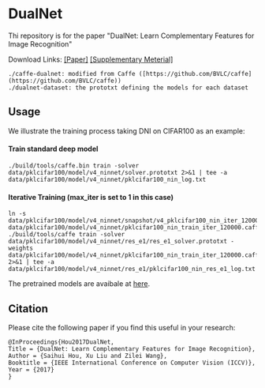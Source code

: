 # DualNet
Thi repository is for the paper "DualNet: Learn Complementary Features for Image Recognition"

Download Links: [[Paper]](http://home.ustc.edu.cn/~saihui/project/dualnet/iccv17_dualnet.pdf) [[Supplementary Meterial]](http://home.ustc.edu.cn/~saihui/project/dualnet/iccv17_sup_dualnet.pdf)

```
./caffe-dualnet: modified from Caffe ([https://github.com/BVLC/caffe](https://github.com/BVLC/caffe))
./dualnet-dataset: the prototxt defining the models for each dataset
```

## Usage
We illustrate the training process taking DNI on CIFAR100 as an example:

#### Train standard deep model
```
./build/tools/caffe.bin train -solver data/pklcifar100/model/v4_ninnet/solver.prototxt 2>&1 | tee -a data/pklcifar100/model/v4_ninnet/pklcifar100_nin_log.txt
```
#### Iterative Training (max_iter is set to 1 in this case)
```
ln -s data/pklcifar100/model/v4_ninnet/snapshot/v4_pklcifar100_nin_iter_120000.caffemodel data/pklcifar100/model/v4_ninnet/pklcifar100_nin_train_iter_120000.caffemodel_coarse
./build/tools/caffe train -solver data/pklcifar100/model/v4_ninnet/res_e1/res_e1_solver.prototxt -weights data/pklcifar100/model/v4_ninnet/pklcifar100_nin_train_iter_120000.caffemodel_coarse 2>&1 | tee -a data/pklcifar100/model/v4_ninnet/res_e1/pklcifar100_nin_res_e1_log.txt
```
The pretrained models are avaibale at [here](http://pan.baidu.com/s/1c14yB88).

## Citation
Please cite the following paper if you find this useful in your research:

    @InProceedings{Hou2017DualNet,
    Title = {DualNet: Learn Complementary Features for Image Recognition},
    Author = {Saihui Hou, Xu Liu and Zilei Wang},
    Booktitle = {IEEE International Conference on Computer Vision (ICCV)},
    Year = {2017}
    }
